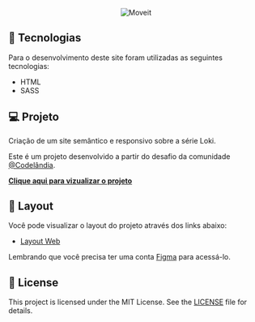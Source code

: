 
<p align="center">
  <img alt="Moveit" src="https://imgur.com/y3LxDKq.png">
</p>

## 🧪 Tecnologias

Para o desenvolvimento deste site foram utilizadas as seguintes tecnologias:
- HTML
- SASS
## 💻 Projeto

Criação de um site semântico e responsivo sobre a série Loki.

Este é um projeto desenvolvido a partir do desafio da comunidade [@Codelândia](https://discord.com/invite/QevDJqCzaY).

[**Clique aqui para vizualizar o projeto**](https://andrezafs.github.io/desafio-codelandia6/)


## 🔖 Layout
 Você pode visualizar o layout do projeto através dos links abaixo:

- [Layout Web](https://www.figma.com/file/Yb9IBH56g7T1hdIyZ3BMNO/Desafios---Codel%C3%A2ndia?node-id=5854%3A2)

Lembrando que você precisa ter uma conta [Figma](http://figma.com/) para acessá-lo.

## 📝 License

This project is licensed under the MIT License. See the [LICENSE](LICENSE.md) file for details.
